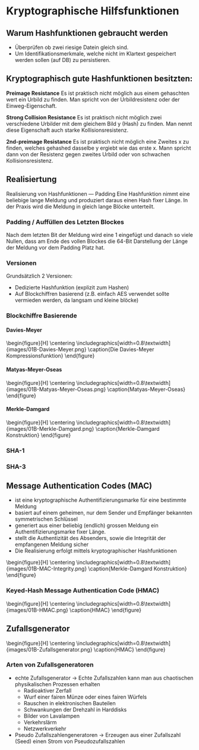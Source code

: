 # Kryptographische Hilfsfunktionen
## Warum Hashfunktionen gebraucht werden
* Überprüfen ob zwei riesige Datein gleich sind.
* Um Identifikationsmerkmale, welche nicht im Klartext gespeichert werden sollen (auf DB) zu persistieren.

## Kryptographisch gute Hashfunktionen besitzten:

**Preimage Resistance**
Es ist praktisch nicht möglich aus einem gehaschten wert ein Urbild zu finden. Man spricht von der Urbildresistenz oder der Einweg-Eigenschaft.


**Strong Collision Resistance**
Es ist praktisch nicht möglich zwei verschiedene Urbilder mit dem gleichem Bild y (Hash) zu finden. Man nennt diese Eigenschaft auch starke Kollisionsresistenz.


**2nd-preimage Resistance**
Es ist praktisch nicht möglich eine Zweites x zu finden, welches gehashed dasselbe y ergiebt wie das erste x. Mann spricht dann von der Resistenz gegen zweites Urbild oder von schwachen Kollisionsresistenz.


## Realisiertung
Realisierung von Hashfunktionen — Padding Eine Hashfunktion nimmt eine beliebige lange Meldung und produziert daraus einen Hash fixer Länge. In der Praxis wird die Meldung in gleich lange Blöcke unterteilt.

### Padding / Auffüllen des Letzten Blockes
Nach dem letzten Bit der Meldung wird eine 1 eingefügt und danach so viele Nullen, dass am Ende des vollen Blockes die 64-Bit Darstellung der Länge der Meldung vor dem Padding Platz hat.


### Versionen
Grundsätzlich 2 Versionen:

* Dedizierte Hashfunktion (explizit zum Hashen)
* Auf Blockchiffren basierend (z.B. einfach AES verwendet sollte vermieden werden, da langsam und kleine blöcke)


### Blockchiffre Basierende
#### Davies-Meyer
\begin{figure}[H]
    \centering
    \includegraphics[width=0.8\textwidth]{images/01B-Davies-Meyer.png}
    \caption{Die Davies-Meyer Kompressionsfunktion}
\end{figure}

#### Matyas-Meyer-Oseas
\begin{figure}[H]
    \centering
    \includegraphics[width=0.8\textwidth]{images/01B-Matyas-Meyer-Oseas.png}
    \caption{Matyas-Meyer-Oseas}
\end{figure}

#### Merkle-Damgard
\begin{figure}[H]
    \centering
    \includegraphics[width=0.8\textwidth]{images/01B-Merkle-Damgard.png}
    \caption{Merkle-Damgard Konstruktion}
\end{figure}


### SHA-1

### SHA-3


## Message Authentication Codes (MAC)

* ist eine kryptographische Authentifizierungsmarke für eine bestimmte Meldung
* basiert auf einem geheimen, nur dem Sender und Empfänger bekannten symmetrischen Schlüssel
* generiert aus einer beliebig (endlich) grossen Meldung ein Authentifizierungsmarke fixer Länge.
* stellt die Authentizität des Absenders, sowie die Integrität der empfangenen Meldung sicher
* Die Realisierung erfolgt mittels kryptographischer Hashfunktionen


\begin{figure}[H]
    \centering
    \includegraphics[width=0.8\textwidth]{images/01B-MAC-Integrity.png}
    \caption{Merkle-Damgard Konstruktion}
\end{figure}

### Keyed-Hash Message Authentication Code (HMAC)
\begin{figure}[H]
    \centering
    \includegraphics[width=0.8\textwidth]{images/01B-HMAC.png}
    \caption{HMAC}
\end{figure}


## Zufallsgenerator
\begin{figure}[H]
    \centering
    \includegraphics[width=0.8\textwidth]{images/01B-Zufallsgenerator.png}
    \caption{HMAC}
\end{figure}

### Arten von Zufallsgeneratoren

* echte Zufallsgenerator -> Echte Zufallszahlen kann man aus chaotischen physikalischen Prozessen erhalten
  * Radioaktiver Zerfall
  * Wurf einer fairen Münze oder eines fairen Würfels
  * Rauschen in elektronischen Bauteilen
  * Schwankungen der Drehzahl in Harddisks
  * Bilder von Lavalampen
  * Verkehrslärm
  * Netzwerkverkehr
* Pseudo Zufallszahlengeneratoren -> Erzeugen aus einer Zufallszahl (Seed) einen Strom von Pseudozufallszahlen
